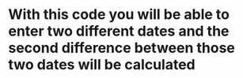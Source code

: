 # With this code you will be able to enter two different dates and the second difference between those two dates will be calculated
